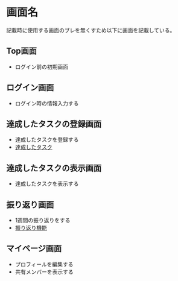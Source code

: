 # 画面名

記載時に使用する画面のブレを無くすため以下に画面を記載している。

## Top画面
 - ログイン前の初期画面

## ログイン画面
 - ログイン時の情報入力する

## 達成したタスクの登録画面
 - 達成したタスクを登録する
 - [達成したタスク](functions/task/01-task)

## 達成したタスクの表示画面
 - 達成したタスクを表示する

## 振り返り画面
 - 1週間の振り返りをする
 - [振り返り機能](functions/savaasi/01-savaasi)

## マイページ画面
 - プロフィールを編集する
 - 共有メンバーを表示する

